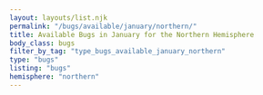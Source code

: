 ```yaml
---
layout: layouts/list.njk
permalink: "/bugs/available/january/northern/"
title: Available Bugs in January for the Northern Hemisphere
body_class: bugs
filter_by_tag: "type_bugs_available_january_northern"
type: "bugs"
listing: "bugs"
hemisphere: "northern"
---
```

